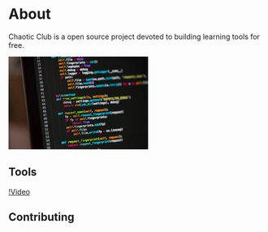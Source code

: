 # About
Chaotic Club is a open source project devoted to building learning tools for free.

![thing](code.jpg)

## Tools

[!Video](https://www.youtube.com/watch?v=K4TOrB7at0Y?si=yEtLduKAWE6EfXbV)

## Contributing 
